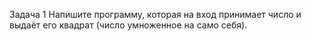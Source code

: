 Задача 1 
Напишите программу, которая на вход принимает число и выдаёт
 его квадрат (число умноженное на само себя).
